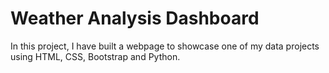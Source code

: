 # Weather Analysis Dashboard
In this project, I have built a webpage to showcase one of my data projects using HTML, CSS, Bootstrap and Python. 
